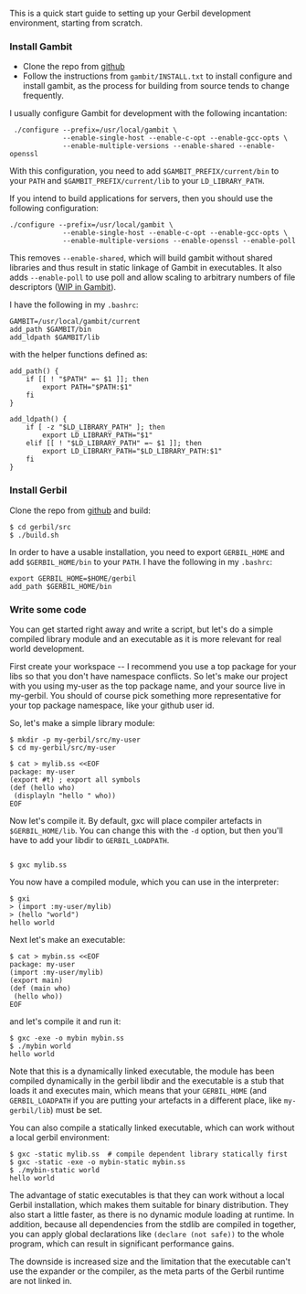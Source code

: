 This is a quick start guide to setting up your Gerbil development environment, starting from scratch.

### Install Gambit
* Clone the repo from [github](https://github.com/gambit/gambit)
* Follow the instructions from `gambit/INSTALL.txt` to install configure and install gambit, as the process for building from source tends to change frequently.

I usually configure Gambit for development with the following incantation:
```
 ./configure --prefix=/usr/local/gambit \
             --enable-single-host --enable-c-opt --enable-gcc-opts \
             --enable-multiple-versions --enable-shared --enable-openssl
```

With this configuration, you need to add `$GAMBIT_PREFIX/current/bin` to your `PATH` and `$GAMBIT_PREFIX/current/lib` to your `LD_LIBRARY_PATH`.

If you intend to build applications for servers, then you should use the following configuration:
```
./configure --prefix=/usr/local/gambit \
             --enable-single-host --enable-c-opt --enable-gcc-opts \
             --enable-multiple-versions --enable-openssl --enable-poll
```
This removes `--enable-shared`, which will build gambit without shared libraries and thus result in static linkage of Gambit in executables.
It also adds `--enable-poll` to use poll and allow scaling to arbitrary numbers of file descriptors ([WIP in Gambit](https://github.com/gambit/gambit/pull/273)).

I have the following in my `.bashrc`:
```
GAMBIT=/usr/local/gambit/current
add_path $GAMBIT/bin
add_ldpath $GAMBIT/lib
```

with the helper functions defined as:
```
add_path() {
    if [[ ! "$PATH" =~ $1 ]]; then
        export PATH="$PATH:$1"
    fi
}

add_ldpath() {
    if [ -z "$LD_LIBRARY_PATH" ]; then
        export LD_LIBRARY_PATH="$1"
    elif [[ ! "$LD_LIBRARY_PATH" =~ $1 ]]; then
        export LD_LIBRARY_PATH="$LD_LIBRARY_PATH:$1"
    fi
}

```

### Install Gerbil
Clone the repo from [github](https://github.com/vyzo/gerbil) and build:
```
$ cd gerbil/src
$ ./build.sh
```

In order to have a usable installation, you need to export `GERBIL_HOME` and add `$GERBIL_HOME/bin` to your `PATH`. I have the following in my `.bashrc`:
```
export GERBIL_HOME=$HOME/gerbil
add_path $GERBIL_HOME/bin
```

### Write some code
You can get started right away and write a script, but let's do a simple 
compiled library module and an executable as it is more relevant for real
world development.

First create your workspace -- I recommend you use a top package for your libs
so that you don't have namespace conflicts.
So let's make our project with you using my-user as the top package name, and
your source live in my-gerbil. You should of course pick something more
representative  for your top package namespace, like your github user id.

So, let's make a simple library module:
```
$ mkdir -p my-gerbil/src/my-user
$ cd my-gerbil/src/my-user

$ cat > mylib.ss <<EOF
package: my-user
(export #t) ; export all symbols
(def (hello who)
 (displayln "hello " who))
EOF
```

Now let's compile it. By default, gxc will place compiler artefacts in `$GERBIL_HOME/lib`. 
You can change this with the `-d` option, but then you'll have to add your libdir to `GERBIL_LOADPATH`.

```

$ gxc mylib.ss
```

You now have a compiled module, which you can use in the interpreter:
```
$ gxi
> (import :my-user/mylib)
> (hello "world")
hello world
```

Next let's make an executable:
```
$ cat > mybin.ss <<EOF
package: my-user
(import :my-user/mylib)
(export main)
(def (main who)
 (hello who))
EOF
```
and let's compile it and run it:
```
$ gxc -exe -o mybin mybin.ss
$ ./mybin world
hello world
```
Note that this is a dynamically linked executable, the module has been
compiled dynamically in the gerbil libdir and the executable is a stub
that loads it and executes main, which means that your `GERBIL_HOME`
(and `GERBIL_LOADPATH` if you are putting your artefacts in a different
place, like `my-gerbil/lib`) must be set.

You can also compile a statically linked executable, which can work without
a local gerbil environment:
```
$ gxc -static mylib.ss  # compile dependent library statically first
$ gxc -static -exe -o mybin-static mybin.ss
$ ./mybin-static world
hello world
```

The advantage of static executables is that they can work without a local
Gerbil installation, which makes them suitable for binary distribution.
They also start a little faster, as there is no dynamic module loading at runtime.
In addition, because all dependencies from the stdlib are compiled in together, you
can apply global declarations like `(declare (not safe))` to the whole program, which
can result in significant performance gains.

The downside is increased size and the limitation that the executable can't
use the expander or the compiler, as the meta parts of the Gerbil runtime are
not linked in.

